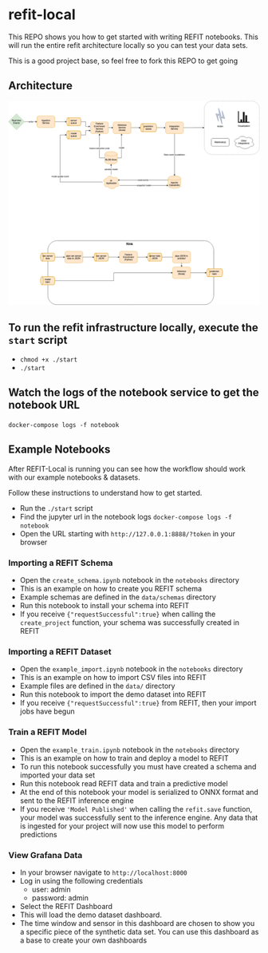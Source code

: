 # refit-local

This REPO shows you how to get started with writing REFIT notebooks. This will run the entire refit architecture locally so you can test your data sets.

This is a good project base, so feel free to fork this REPO to get going


## Architecture

![Architecture diagram](./img/REFIT-Services.png)

## To run the refit infrastructure locally, execute the `start` script

- `chmod +x ./start`
- `./start`

## Watch the logs of the notebook service to get the notebook URL

`docker-compose logs -f notebook`

## Example Notebooks

After REFIT-Local is running you can see how the workflow should work with our example notebooks & datasets. 

Follow these instructions to understand how to get started.

- Run the `./start` script
- Find the jupyter url in the notebook logs `docker-compose logs -f notebook`
- Open the URL starting with `http://127.0.0.1:8888/?token` in your browser


### Importing a REFIT Schema

- Open the `create_schema.ipynb` notebook in the `notebooks` directory
- This is an example on how to create you REFIT schema 
- Example schemas are defined in the `data/schemas` directory
- Run this notebook to install your schema into REFIT
- If you receive `{"requestSuccessful":true}` when calling the `create_project` function, your schema was successfully created in REFIT 

### Importing a REFIT Dataset


- Open the `example_import.ipynb` notebook in the `notebooks` directory
- This is an example on how to import CSV files into REFIT
- Example files are defined in the `data/` directory
- Run this notebook to import the demo dataset into REFIT
- If you receive `{"requestSuccessful":true}` from  REFIT, then your import jobs have begun


### Train a REFIT Model

- Open the `example_train.ipynb` notebook in the `notebooks` directory
- This is an example on how to train and deploy a model to REFIT
- To run this notebook successfully you must have created a schema and imported your data set
- Run this notebook read REFIT data and train a predictive model
- At the end of this notebook your model is serialized to ONNX format and sent to the REFIT inference engine
- If you receive `'Model Published'` when calling the `refit.save` function, your model was successfully sent to the inference engine. Any data that is ingested for your project will now use this model to perform predictions

### View Grafana Data

- In your browser navigate to `http://localhost:8000`
- Log in using the following credentials
    - user: admin 
    - password: admin
- Select the REFIT Dashboard
- This will load the demo dataset dashboard.
- The time window and sensor in this dashboard are chosen to show you a specific piece of the synthetic data set. You can use this dashboard as a base to create your own dashboards